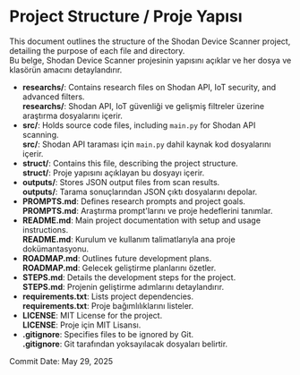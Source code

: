 # Project Structure / Proje Yapısı

This document outlines the structure of the Shodan Device Scanner project, detailing the purpose of each file and directory.  
Bu belge, Shodan Device Scanner projesinin yapısını açıklar ve her dosya ve klasörün amacını detaylandırır.

- **researchs/**: Contains research files on Shodan API, IoT security, and advanced filters.  
  **researchs/**: Shodan API, IoT güvenliği ve gelişmiş filtreler üzerine araştırma dosyalarını içerir.  
- **src/**: Holds source code files, including `main.py` for Shodan API scanning.  
  **src/**: Shodan API taraması için `main.py` dahil kaynak kod dosyalarını içerir.  
- **struct/**: Contains this file, describing the project structure.  
  **struct/**: Proje yapısını açıklayan bu dosyayı içerir.  
- **outputs/**: Stores JSON output files from scan results.  
  **outputs/**: Tarama sonuçlarından JSON çıktı dosyalarını depolar.  
- **PROMPTS.md**: Defines research prompts and project goals.  
  **PROMPTS.md**: Araştırma prompt'larını ve proje hedeflerini tanımlar.  
- **README.md**: Main project documentation with setup and usage instructions.  
  **README.md**: Kurulum ve kullanım talimatlarıyla ana proje dokümantasyonu.  
- **ROADMAP.md**: Outlines future development plans.  
  **ROADMAP.md**: Gelecek geliştirme planlarını özetler.  
- **STEPS.md**: Details the development steps for the project.  
  **STEPS.md**: Projenin geliştirme adımlarını detaylandırır.  
- **requirements.txt**: Lists project dependencies.  
  **requirements.txt**: Proje bağımlılıklarını listeler.  
- **LICENSE**: MIT License for the project.  
  **LICENSE**: Proje için MIT Lisansı.  
- **.gitignore**: Specifies files to be ignored by Git.  
  **.gitignore**: Git tarafından yoksayılacak dosyaları belirtir.

Commit Date: May 29, 2025
